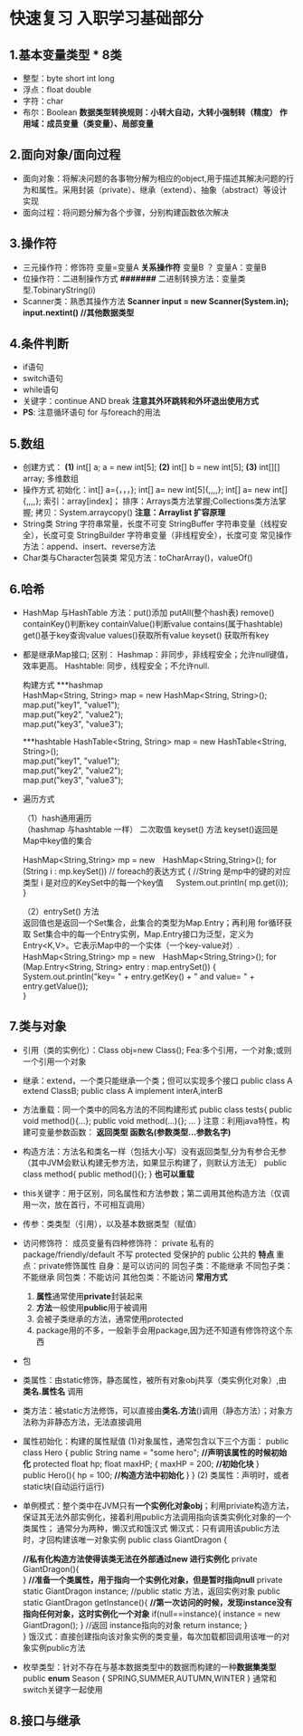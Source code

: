 # 快速复习  入职学习基础部分
## 1.基本变量类型 * 8类 
* 整型：byte short int long 
* 浮点：float double 
* 字符：char 
* 布尔：Boolean
**数据类型转换规则：小转大自动，大转小强制转（精度）**
**作用域：成员变量（类变量）、局部变量**
## 2.面向对象/面向过程
* 面向对象：将解决问题的各事物分解为相应的object,用于描述其解决问题的行为和属性。采用封装（private）、继承（extend）、抽象（abstract）等设计实现
* 面向过程：将问题分解为各个步骤，分别构建函数依次解决

## 3.操作符
* 三元操作符：修饰符 变量=变量A **关系操作符** 变量B ？ 变量A：变量B
* 位操作符：二进制操作方式    **#######** 二进制转换方法：变量类型.TobinaryString(i)
* Scanner类：熟悉其操作方法
  **Scanner input = new Scanner(System.in);**
  **input.nextint() //其他数据类型**

## 4.条件判断
* if语句
* switch语句
* while语句
* 关键字：continue  AND break  **注意其外环跳转和外环退出使用方式**
* **PS**: 注意循环语句 for 与foreach的用法

## 5.数组
* 创建方式：
    **(1)** int[] a;    a = new int[5];
    **(2)** int[] b = new int[5];
    **(3)** int[][] array; 多维数组
* 操作方式
  初始化：int[] a={，，，};   int[] a= new int[5]{,,,,};  int[] a= new int[]{,,,,};
  索引：array[index]；
  排序：Arrays类方法掌握;Collections类方法掌握;
  拷贝：System.arraycopy()   **注意：Arraylist 扩容原理**
* String类
  String 字符串常量，长度不可变
  StringBuffer 字符串变量（线程安全），长度可变
  StringBuilder 字符串变量（非线程安全），长度可变
  常见操作方法：append、insert、reverse方法
* Char类与Character包装类
  常见方法：toCharArray()，valueOf()
## 6.哈希
* HashMap 与HashTable
方法：put()添加  putAll(整个hash表)   remove()   containKey()判断key  containValue()判断value  contains(属于hashtable)  get()基于key查询value    values()获取所有value     keyset() 获取所有key

* 都是继承Map接口;
  区别：
  Hashmap：非同步，非线程安全；允许null键值，效率更高。
  Hashtable: 同步，线程安全；不允许null.

  构建方式
  ***hashmap    
  HashMap<String, String> map = new HashMap<String, String>();    
  map.put("key1", "value1");    
  map.put("key2", "value2");    
  map.put("key3", "value3"); 

  ***hashtable
  HashTable<String, String> map = new HashTable<String, String>();    
  map.put("key1", "value1");    
  map.put("key2", "value2");    
  map.put("key3", "value3"); 
* 遍历方式

   （1）hash通用遍历  
  （hashmap 与hashtable 一样）  二次取值  keyset() 方法 keyset()返回是Map中key值的集合

  HashMap<String,String> mp = new　HashMap<String,String>();
  for (String i : mp.keySet()) // foreach的表达方式
  { 
 	  //String 是mp中的键的对应类型 i 是对应的KeySet中的每一个key值 　
   	  System.out.println( mp.get(i));　
  }

  （2）entrySet() 方法   
  返回值也是返回一个Set集合，此集合的类型为Map.Entry；再利用 for循环获取
  Set集合中的每一个Entry实例，Map.Entry接口为泛型，定义为Entry<K,V>。它表示Map中的一个实体（一个key-value对）.
  HashMap<String,String> mp = new　HashMap<String,String>();
  for (Map.Entry<String, String> entry : map.entrySet()) {    
  System.out.println("key= " + entry.getKey() + " and value= " + entry.getValue());    
  	}  

## 7.类与对象
* 引用（类的实例化）：Class obj=new Class();  Fea:多个引用，一个对象;或则一个引用一个对象
* 继承：extend，一个类只能继承一个类；但可以实现多个接口
  public class A extend ClassB; public class A implement interA,interB
* 方法重载：同一个类中的同名方法的不同构建形式
  public class tests{
    public void method(){...};
    public void method(...){};
    ...
  }
  注意：利用java特性，构建可变量参数函数：
  **返回类型 函数名(参数类型...参数名字)**
* 构造方法：方法名和类名一样（包括大小写）没有返回类型,分为有参合无参（其中JVM会默认构建无参方法，如果显示构建了，则默认方法无）
  public class method{
    public method(){};
  }
  **也可以重载**
* this关键字：用于区别，同名属性和方法参数；第二调用其他构造方法（仅调用一次，放在首行，不可相互调用）
* 传参：类类型（引用），以及基本数据类型（赋值）
* 访问修饰符：
  成员变量有四种修饰符：
  private 私有的
  package/friendly/default 不写
  protected 受保护的
  public 公共的
  **特点**
  重点：private修饰属性
    自身：是可以访问的
    同包子类：不能继承
    不同包子类：不能继承
    同包类：不能访问
    其他包类：不能访问
  **常用方式**
  1. **属性**通常使用**private**封装起来
  2. **方法**一般使用**public**用于被调用
  3. 会被子类继承的方法，通常使用protected
  4. package用的不多，一般新手会用package,因为还不知道有修饰符这个东西
* 包
* 类属性：由static修饰，静态属性，被所有对象obj共享（类实例化对象）,由**类名.属性名** 调用
* 类方法：被static方法修饰，可以直接由**类名.方法**()调用（静态方法）；对象方法称为非静态方法，无法直接调用
* 属性初始化：构建的属性赋值
  (1)对象属性，通常包含以下三个方面：
  public class Hero {
    public String name = "some hero"; **//声明该属性的时候初始化**
    protected float hp;
    float maxHP;
    {
        maxHP = 200; **//初始化块**
    }  
    public Hero(){
        hp = 100; **//构造方法中初始化** 
    }
}
(2) 类属性：声明时，或者static块(自动运行运行)
* 单例模式：整个类中在JVM只有**一个实例化对象obj**；利用priviate构造方法，保证其无法外部实例化，接着利用public方法调用指向该类实例化对象的一个类属性；
  通常分为两种，懒汉式和饿汉式
  懒汉式：只有调用该public方法时，才回构建该唯一对象实例
  public class GiantDragon {
  
    **//私有化构造方法使得该类无法在外部通过new 进行实例化**
    private GiantDragon(){       
    }
    **//准备一个类属性，用于指向一个实例化对象，但是暂时指向null**
    private static GiantDragon instance; 
    //public static 方法，返回实例对象
    public static GiantDragon getInstance(){
        **//第一次访问的时候，发现instance没有指向任何对象，这时实例化一个对象**
        if(null==instance){
            instance = new GiantDragon();
        }
        //返回 instance指向的对象
        return instance;
    }   
}
  饿汉式：直接创建指向该对象实例的类变量，每次加载都回调用该唯一的对象实例public方法
* 枚举类型：针对不存在与基本数据类型中的数据而构建的一种**数据集类型**
  public **enum** Season {
    SPRING,SUMMER,AUTUMN,WINTER
}
通常和switch关键字一起使用
## 8.接口与继承
     
        

